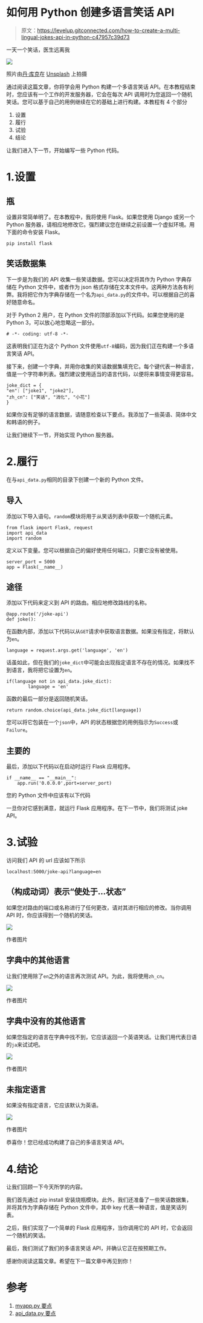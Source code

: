 # 如何用 Python 创建多语言笑话 API

> 原文：<https://levelup.gitconnected.com/how-to-create-a-multi-lingual-jokes-api-in-python-c47957c39d73>

一天一个笑话，医生远离我

![](img/8b1fad421028cbb55de259c60d098c89.png)

照片由[丹·库克](https://unsplash.com/@dan_scape?utm_source=unsplash&utm_medium=referral&utm_content=creditCopyText)在 [Unsplash](https://unsplash.com/s/photos/laugh?utm_source=unsplash&utm_medium=referral&utm_content=creditCopyText) 上拍摄

通过阅读这篇文章，你将学会用 Python 构建一个多语言笑话 API。在本教程结束时，您应该有一个工作的开发服务器，它会在每次 API 调用时为您返回一个随机笑话。您可以基于自己的用例继续在它的基础上进行构建。本教程有 4 个部分

1.  设置
2.  履行
3.  试验
4.  结论

让我们进入下一节，开始编写一些 Python 代码。

# 1.设置

## 瓶

设置非常简单明了。在本教程中，我将使用 Flask。如果您使用 Django 或另一个 Python 服务器，请相应地修改它。强烈建议您在继续之前设置一个虚拟环境。用下面的命令安装 Flask。

```
pip install flask
```

## 笑话数据集

下一步是为我们的 API 收集一些笑话数据。您可以决定将其作为 Python 字典存储在 Python 文件中，或者作为 json 格式存储在文本文件中。这两种方法各有利弊。我将把它作为字典存储在一个名为`api_data.py`的文件中。可以根据自己的喜好随意命名。

对于 Python 2 用户，在 Python 文件的顶部添加以下代码。如果您使用的是 Python 3，可以放心地忽略这一部分。

```
# -*- coding: utf-8 -*-
```

这表明我们正在为这个 Python 文件使用`utf-8`编码，因为我们正在构建一个多语言笑话 API。

接下来，创建一个字典，并用你收集的笑话数据集填充它。每个键代表一种语言，值是一个字符串列表。强烈建议使用适当的语言代码，以便将来事情变得更容易。

```
joke_dict = {
"en": ["joke1", "joke2"],
"zh_cn": ["笑话", "消化", "小花"]
}
```

如果你没有足够的语言数据，请随意检查以下要点。我添加了一些英语、简体中文和韩语的例子。

让我们继续下一节，开始实现 Python 服务器。

# 2.履行

在与`api_data.py`相同的目录下创建一个新的 Python 文件。

## 导入

添加以下导入语句。`random`模块将用于从笑话列表中获取一个随机元素。

```
from flask import Flask, request
import api_data
import random
```

定义以下变量。您可以根据自己的偏好使用任何端口，只要它没有被使用。

```
server_port = 5000
app = Flask(__name__)
```

## 途径

添加以下代码来定义到 API 的路由。相应地修改路线的名称。

```
@app.route('/joke-api')
def joke():
```

在函数内部，添加以下代码以从`GET`请求中获取语言数据。如果没有指定，将默认为`en`。

```
language = request.args.get('language', 'en')
```

话虽如此，但在我们的`joke_dict`中可能会出现指定语言不存在的情况。如果找不到语言，我将把它设置为`en`。

```
if(language not in api_data.joke_dict):
        language = 'en'
```

函数的最后一部分是返回随机笑话。

```
return random.choice(api_data.joke_dict[language])
```

您可以将它包装在一个`json`中，API 的状态根据您的用例指示为`Success`或`Failure`。

## 主要的

最后，添加以下代码以在启动时运行 Flask 应用程序。

```
if __name__ == "__main__":
    app.run('0.0.0.0',port=server_port)
```

您的 Python 文件中应该有以下代码

一旦你对它感到满意，就运行 Flask 应用程序。在下一节中，我们将测试 joke API。

# 3.试验

访问我们 API 的 url 应该如下所示

```
localhost:5000/joke-api?language=en
```

## （构成动词）表示“使处于…状态”

如果您对路由的端口或名称进行了任何更改，请对其进行相应的修改。当你调用 API 时，你应该得到一个随机的笑话。

![](img/284ee05e748da759ca5c88a0d3e42482.png)

作者图片

## 字典中的其他语言

让我们使用除了`en`之外的语言再次测试 API。为此，我将使用`zh_cn`。

![](img/1df6c3de7273dc332464a93862c737af.png)

作者图片

## 字典中没有的其他语言

如果您指定的语言在字典中找不到，它应该返回一个英语笑话。让我们用代表日语的`ja`来试试吧。

![](img/03e71bd96049cd061739114762041651.png)

作者图片

## 未指定语言

如果没有指定语言，它应该默认为英语。

![](img/a2610e20b465451714a10390e8ff4cdd.png)

作者图片

恭喜你！您已经成功构建了自己的多语言笑话 API。

# 4.结论

让我们回顾一下今天所学的内容。

我们首先通过 pip install 安装烧瓶模块。此外，我们还准备了一些笑话数据集，并将其作为字典存储在 Python 文件中，其中 key 代表一种语言，值是笑话列表。

之后，我们实现了一个简单的 Flask 应用程序，当你调用它的 API 时，它会返回一个随机的笑话。

最后，我们测试了我们的多语言笑话 API，并确认它正在按预期工作。

感谢你阅读这篇文章。希望在下一篇文章中再见到你！

# 参考

1.  [myapp.py 要点](https://gist.github.com/wfng92/964a8f4fad7395bb93a32c66612e9183)
2.  [api_data.py 要点](https://gist.github.com/wfng92/dc4e5b50d4d9f9718c0c09f35092c33d)